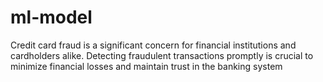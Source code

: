 # ml-model
Credit card fraud is a significant concern for financial institutions and cardholders alike. Detecting fraudulent transactions promptly is crucial to minimize financial losses and maintain trust in the banking system
